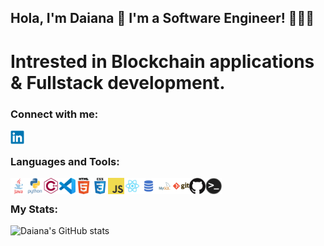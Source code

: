 ## Hola, I'm Daiana 👋 I'm a Software Engineer! 👩🏽‍💻 

# Intrested in Blockchain applications & Fullstack development.

### Connect with me:
[<img align="left" alt="Daiana Bilbao | LinkedIn" width="22px" src="https://github.com/devicons/devicon/blob/master/icons/linkedin/linkedin-original.svg" />][linkedin]
<br />

### Languages and Tools:
<img align="left" alt="Java" width="26px" src="https://github.com/devicons/devicon/blob/master/icons/java/java-original-wordmark.svg" />
<img align="left" alt="Java" width="26px" src="https://github.com/devicons/devicon/blob/master/icons/python/python-original-wordmark.svg" />
<img align="left" alt="Java" width="26px" src="https://github.com/devicons/devicon/blob/master/icons/cplusplus/cplusplus-line.svg" />
<img align="left" alt="Visual Studio Code" width="26px" src="https://raw.githubusercontent.com/github/explore/80688e429a7d4ef2fca1e82350fe8e3517d3494d/topics/visual-studio-code/visual-studio-code.png" />
<img align="left" alt="HTML5" width="26px" src="https://raw.githubusercontent.com/github/explore/80688e429a7d4ef2fca1e82350fe8e3517d3494d/topics/html/html.png" />
<img align="left" alt="CSS3" width="26px" src="https://raw.githubusercontent.com/github/explore/80688e429a7d4ef2fca1e82350fe8e3517d3494d/topics/css/css.png" />
<img align="left" alt="JavaScript" width="26px" src="https://raw.githubusercontent.com/github/explore/80688e429a7d4ef2fca1e82350fe8e3517d3494d/topics/javascript/javascript.png"/>
<img align="left" alt="React" width="26px" src="https://raw.githubusercontent.com/github/explore/80688e429a7d4ef2fca1e82350fe8e3517d3494d/topics/react/react.png"/>
<img align="left" alt="SQL" width="26px" src="https://raw.githubusercontent.com/github/explore/80688e429a7d4ef2fca1e82350fe8e3517d3494d/topics/sql/sql.png" />
<img align="left" alt="MySQL" width="26px" src="https://raw.githubusercontent.com/github/explore/80688e429a7d4ef2fca1e82350fe8e3517d3494d/topics/mysql/mysql.png" />
<img align="left" alt="Git" width="26px" src="https://raw.githubusercontent.com/github/explore/80688e429a7d4ef2fca1e82350fe8e3517d3494d/topics/git/git.png"/>
<img align="left" alt="GitHub" width="26px" src="https://raw.githubusercontent.com/github/explore/78df643247d429f6cc873026c0622819ad797942/topics/github/github.png"/>
<img align="left" alt="Terminal" width="26px" src="https://raw.githubusercontent.com/github/explore/80688e429a7d4ef2fca1e82350fe8e3517d3494d/topics/terminal/terminal.png" />
<br />

### My Stats:
![Daiana's GitHub stats](https://github-readme-stats.vercel.app/api?username=dayana0425&show_icons=true&theme=radical)
<br />

[linkedin]: https://www.linkedin.com/in/daianabilbao/
<br />
